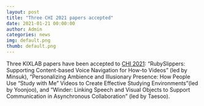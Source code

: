 ```yaml
---
layout: post
title: "Three CHI 2021 papers accepted"
date: 2021-01-21 00:00:00
author: Admin
categories: news
img: default.png
thumb: default.png
---
```


Three KIXLAB papers have been accepted to <a href="https://chi2021.acm.org/">CHI 2021</a>: “RubySlippers: Supporting Content-based Voice Navigation for How-to Videos” (led by Minsuk), “Personalizing Ambience and Illusionary Presence: How People Use “Study with Me” Videos to Create Effective Studying Environments”(led by Yoonjoo), and “Winder: Linking Speech and Visual Objects to Support Communication in Asynchronous Collaboration” (led by Taesoo).
